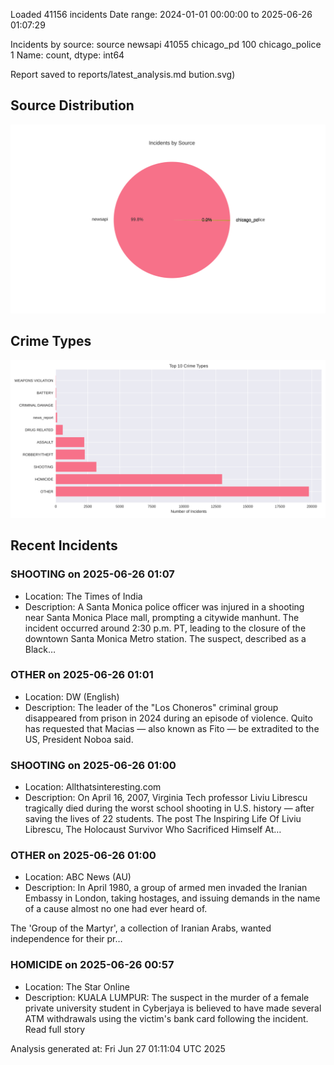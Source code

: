 
Loaded 41156 incidents
Date range: 2024-01-01 00:00:00 to 2025-06-26 01:07:29

Incidents by source:
source
newsapi           41055
chicago_pd          100
chicago_police        1
Name: count, dtype: int64

Report saved to reports/latest_analysis.md
bution.svg)

## Source Distribution
![Source Distribution](images/source_distribution.svg)

## Crime Types
![Crime Types](images/crime_types.svg)

## Recent Incidents

### SHOOTING on 2025-06-26 01:07
- Location: The Times of India
- Description: A Santa Monica police officer was injured in a shooting near Santa Monica Place mall, prompting a citywide manhunt. The incident occurred around 2:30 p.m. PT, leading to the closure of the downtown Santa Monica Metro station. The suspect, described as a Black…


### OTHER on 2025-06-26 01:01
- Location: DW (English)
- Description: The leader of the "Los Choneros" criminal group disappeared from prison in 2024 during an episode of violence. Quito has requested that Macias — also known as Fito — be extradited to the US, President Noboa said.


### SHOOTING on 2025-06-26 01:00
- Location: Allthatsinteresting.com
- Description: On April 16, 2007, Virginia Tech professor Liviu Librescu tragically died during the worst school shooting in U.S. history — after saving the lives of 22 students.
The post The Inspiring Life Of Liviu Librescu, The Holocaust Survivor Who Sacrificed Himself At…


### OTHER on 2025-06-26 01:00
- Location: ABC News (AU)
- Description: In April 1980, a group of armed men invaded the Iranian Embassy in London, taking hostages, and issuing demands in the name of a cause almost no one had ever heard of.

The 'Group of the Martyr', a collection of Iranian Arabs, wanted independence for their pr…


### HOMICIDE on 2025-06-26 00:57
- Location: The Star Online
- Description: KUALA LUMPUR: The suspect in the murder of a female private university student in Cyberjaya is believed to have made several ATM withdrawals using the victim's bank card following the incident. Read full story

Analysis generated at: Fri Jun 27 01:11:04 UTC 2025
